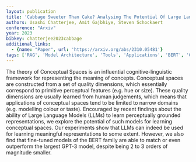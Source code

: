 ```yaml
---
layout: publication
title: 'Cabbage Sweeter Than Cake? Analysing The Potential Of Large Language Models For Learning Conceptual Spaces'
authors: Usashi Chatterjee, Amit Gajbhiye, Steven Schockaert
conference: "Arxiv"
year: 2023
bibkey: chatterjee2023cabbage
additional_links:
  - {name: "Paper", url: 'https://arxiv.org/abs/2310.05481'}
tags: ['RAG', 'Model Architecture', 'Tools', 'Applications', 'BERT', 'GPT']
---
```

The theory of Conceptual Spaces is an influential cognitive-linguistic
framework for representing the meaning of concepts. Conceptual spaces are
constructed from a set of quality dimensions, which essentially correspond to
primitive perceptual features (e.g. hue or size). These quality dimensions are
usually learned from human judgements, which means that applications of
conceptual spaces tend to be limited to narrow domains (e.g. modelling colour
or taste). Encouraged by recent findings about the ability of Large Language
Models (LLMs) to learn perceptually grounded representations, we explore the
potential of such models for learning conceptual spaces. Our experiments show
that LLMs can indeed be used for learning meaningful representations to some
extent. However, we also find that fine-tuned models of the BERT family are
able to match or even outperform the largest GPT-3 model, despite being 2 to 3
orders of magnitude smaller.
